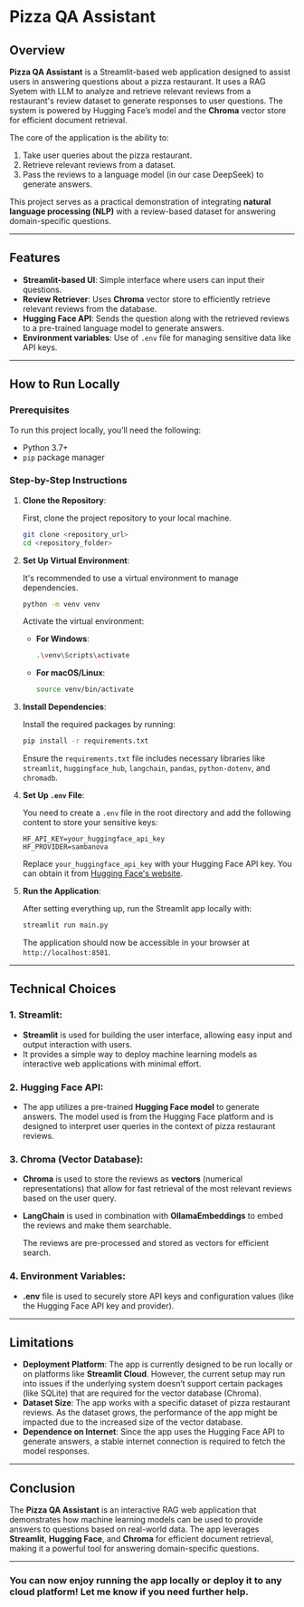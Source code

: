 # Pizza QA Assistant

## Overview

**Pizza QA Assistant** is a Streamlit-based web application designed to assist users in answering questions about a pizza restaurant. It uses a RAG Syetem with LLM to analyze and retrieve relevant reviews from a restaurant's review dataset to generate responses to user questions. The system is powered by Hugging Face’s model and the **Chroma** vector store for efficient document retrieval.

The core of the application is the ability to:
1. Take user queries about the pizza restaurant.
2. Retrieve relevant reviews from a dataset.
3. Pass the reviews to a language model (in our case DeepSeek) to generate answers.

This project serves as a practical demonstration of integrating **natural language processing (NLP)** with a review-based dataset for answering domain-specific questions.

---

## Features

- **Streamlit-based UI**: Simple interface where users can input their questions.
- **Review Retriever**: Uses **Chroma** vector store to efficiently retrieve relevant reviews from the database.
- **Hugging Face API**: Sends the question along with the retrieved reviews to a pre-trained language model to generate answers.
- **Environment variables**: Use of `.env` file for managing sensitive data like API keys.

---

## How to Run Locally

### Prerequisites

To run this project locally, you’ll need the following:

- Python 3.7+
- `pip` package manager

### Step-by-Step Instructions

1. **Clone the Repository**:

   First, clone the project repository to your local machine.

   ```bash
   git clone <repository_url>
   cd <repository_folder>
   ```

2. **Set Up Virtual Environment**:

   It's recommended to use a virtual environment to manage dependencies.

   ```bash
   python -m venv venv
   ```

   Activate the virtual environment:

   - **For Windows**:
     ```bash
     .\venv\Scripts\activate
     ```

   - **For macOS/Linux**:
     ```bash
     source venv/bin/activate
     ```

3. **Install Dependencies**:

   Install the required packages by running:

   ```bash
   pip install -r requirements.txt
   ```

   Ensure the `requirements.txt` file includes necessary libraries like `streamlit`, `huggingface_hub`, `langchain`, `pandas`, `python-dotenv`, and `chromadb`.

4. **Set Up `.env` File**:

   You need to create a `.env` file in the root directory and add the following content to store your sensitive keys:

   ```plaintext
   HF_API_KEY=your_huggingface_api_key
   HF_PROVIDER=sambanova
   ```

   Replace `your_huggingface_api_key` with your Hugging Face API key. You can obtain it from [Hugging Face's website](https://huggingface.co/).

5. **Run the Application**:

   After setting everything up, run the Streamlit app locally with:

   ```bash
   streamlit run main.py
   ```

   The application should now be accessible in your browser at `http://localhost:8501`.

---

## Technical Choices

### 1. **Streamlit**:

- **Streamlit** is used for building the user interface, allowing easy input and output interaction with users.
- It provides a simple way to deploy machine learning models as interactive web applications with minimal effort.

### 2. **Hugging Face API**:

- The app utilizes a pre-trained **Hugging Face model** to generate answers. The model used is from the Hugging Face platform and is designed to interpret user queries in the context of pizza restaurant reviews.

### 3. **Chroma (Vector Database)**:

- **Chroma** is used to store the reviews as **vectors** (numerical representations) that allow for fast retrieval of the most relevant reviews based on the user query.
- **LangChain** is used in combination with **OllamaEmbeddings** to embed the reviews and make them searchable.
  
  The reviews are pre-processed and stored as vectors for efficient search.

### 4. **Environment Variables**:

- **.env** file is used to securely store API keys and configuration values (like the Hugging Face API key and provider).

---

## Limitations

- **Deployment Platform**: The app is currently designed to be run locally or on platforms like **Streamlit Cloud**. However, the current setup may run into issues if the underlying system doesn’t support certain packages (like SQLite) that are required for the vector database (Chroma).
- **Dataset Size**: The app works with a specific dataset of pizza restaurant reviews. As the dataset grows, the performance of the app might be impacted due to the increased size of the vector database.
- **Dependence on Internet**: Since the app uses the Hugging Face API to generate answers, a stable internet connection is required to fetch the model responses.

---

## Conclusion

The **Pizza QA Assistant** is an interactive RAG web application that demonstrates how machine learning models can be used to provide answers to questions based on real-world data. The app leverages **Streamlit**, **Hugging Face**, and **Chroma** for efficient document retrieval, making it a powerful tool for answering domain-specific questions.

---

### You can now enjoy running the app locally or deploy it to any cloud platform! Let me know if you need further help.
